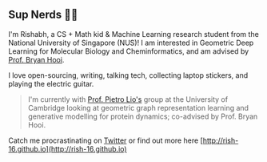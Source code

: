 ## Sup Nerds 👋🏻

I'm Rishabh, a CS + Math kid & Machine Learning research student from the National University of Singapore (NUS)! I am interested in Geometric Deep Learning for Molecular Biology and Cheminformatics, and am advised by [Prof. Bryan Hooi](http://bhooi.github.io). 

I love open-sourcing, writing, talking tech, collecting laptop stickers, and playing the electric guitar.

> I'm currently with [Prof. Pietro Lio's](https://www.cl.cam.ac.uk/~pl219/) group at the University of Cambridge looking at geometric graph representation learning and generative modelling for protein dynamics; co-advised by Prof. Bryan Hooi.

Catch me procrastinating on [Twitter](https://twitter.com/rishabh16_) or find out more here [http://rish-16.github.io](http://rish-16.github.io)
